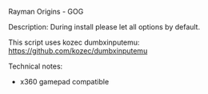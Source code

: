 Rayman Origins - GOG

Description:
During install please let all options by default.

This script uses kozec dumbxinputemu: https://github.com/kozec/dumbxinputemu

Technical notes:
- x360 gamepad compatible
